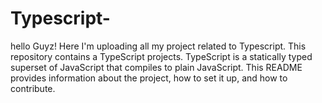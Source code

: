 # Typescript-
hello Guyz! Here I'm uploading all my project related to Typescript.
This repository contains a TypeScript projects. TypeScript is a statically typed superset of JavaScript that compiles to plain JavaScript. This README provides information about the project, how to set it up, and how to contribute.
